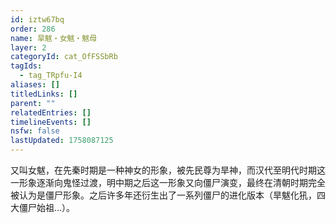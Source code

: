 ```yaml
---
id: iztw67bq
order: 286
name: 旱魃・女魃・魃母
layer: 2
categoryId: cat_OfFSSbRb
tagIds:
  - tag_TRpfu-I4
aliases: []
titledLinks: []
parent: ""
relatedEntries: []
timelineEvents: []
nsfw: false
lastUpdated: 1758087125
---
```


又叫女魃，在先秦时期是一种神女的形象，被先民尊为旱神，而汉代至明代时期这一形象逐渐向鬼怪过渡，明中期之后这一形象又向僵尸演变，最终在清朝时期完全被认为是僵尸形象。之后许多年还衍生出了一系列僵尸的进化版本（旱魃化犼，四大僵尸始祖…）。